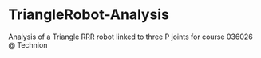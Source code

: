 # TriangleRobot-Analysis
Analysis of a Triangle RRR robot linked to three P joints for course 036026 @ Technion
